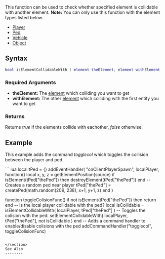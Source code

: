 This function can be used to check whether specified element is collidable with another element.
**Note:** You can only use this function with the element types listed below.

-   [Player](/docs/player.md "wikilink")
-   [Ped](/docs/ped.md "wikilink")
-   [Vehicle](/docs/vehicle.md "wikilink")
-   [Object](/docs/object.md "wikilink")

Syntax
------

``` lua
bool isElementCollidableWith ( element theElement, element withElement ) 
```

### Required Arguments

-   **theElement:** The [element](/docs/element.md "wikilink") which colliding you want to get
-   **withElement:** The other [element](/docs/element.md "wikilink") which colliding with the first entity you want to get

### Returns

Returns *true* if the elements collide with eachother, *false* otherwise.

Example
-------

This example adds the command *togglecol* which toggles the collision between the player and ped.

<section name="Client" class="client" show="true">
``` lua
local tPed = {}
addEventHandler( "onClientPlayerSpawn", localPlayer,
    function()
        local x, y, z = getElementPosition(source)
        if isElement(tPed["thePed"]) then
            destroyElement(tPed["thePed"])
        end
        -- Creates a random ped near player
        tPed["thePed"] = createPed(math.random(209, 238), x+1, y+1, z)
    end
)

function toggleColisionFunc()
    if not isElement(tPed["thePed"]) then
        return
    end
    -- Is the local player collidable with the ped?
    local isCollidable = isElementCollidableWith( localPlayer, tPed["thePed"] )
    -- Toggles the colision with the ped.
    setElementCollidableWith( localPlayer, tPed["thePed"], not isCollidable )
end
-- Adds a command handler to enable/disable colisions with the ped
addCommandHandler("togglecol", toggleColisionFunc)
```

</section>
See Also
--------
